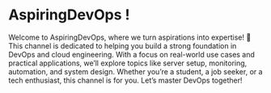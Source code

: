 # AspiringDevOps !
Welcome to AspiringDevOps, where we turn aspirations into expertise! 🚀
This channel is dedicated to helping you build a strong foundation in DevOps and cloud engineering. With a focus on real-world use cases and practical applications, we’ll explore topics like server setup, monitoring, automation, and system design. Whether you’re a student, a job seeker, or a tech enthusiast, this channel is for you. Let’s master DevOps together!
